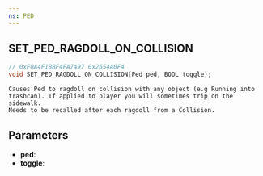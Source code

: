 ```yaml
---
ns: PED
---
```

## SET_PED_RAGDOLL_ON_COLLISION

```c
// 0xF0A4F1BBF4FA7497 0x2654A0F4
void SET_PED_RAGDOLL_ON_COLLISION(Ped ped, BOOL toggle);
```

```
Causes Ped to ragdoll on collision with any object (e.g Running into trashcan). If applied to player you will sometimes trip on the sidewalk.
Needs to be recalled after each ragdoll from a Collision.
```

## Parameters
* **ped**: 
* **toggle**: 

